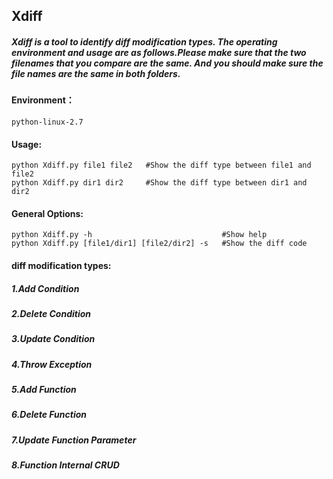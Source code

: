 ## Xdiff
##### Xdiff is a tool to identify diff modification types. The operating environment and usage are as follows.Please make sure that the two filenames that you compare are the same. And you should make sure the file names are the same in both folders.

#### Environment： 
	python-linux-2.7
#### Usage:
    python Xdiff.py file1 file2   #Show the diff type between file1 and file2
    python Xdiff.py dir1 dir2     #Show the diff type between dir1 and dir2
#### General Options:
    python Xdiff.py -h                             #Show help
    python Xdiff.py [file1/dir1] [file2/dir2] -s   #Show the diff code
#### diff modification types:
##### 1.Add Condition
##### 2.Delete Condition
##### 3.Update Condition
##### 4.Throw Exception
##### 5.Add Function
##### 6.Delete Function
##### 7.Update Function Parameter
##### 8.Function Internal CRUD
